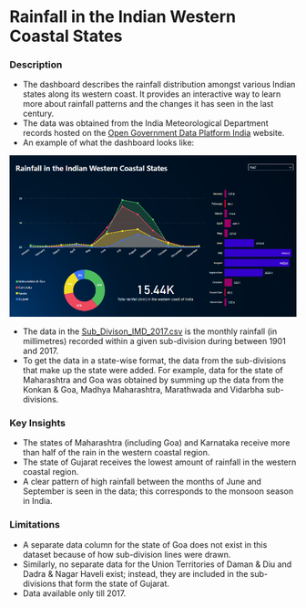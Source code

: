 # Rainfall in the Indian Western Coastal States

### Description
- The dashboard describes the rainfall distribution amongst various Indian states along its western coast. It provides an interactive way to learn more about rainfall patterns and the changes it has seen in the last century.
- The data was obtained from the India Meteorological Department records hosted on the [Open Government Data Platform India](https://data.gov.in/catalog/rainfall-india?page=1) website.
- An example of what the dashboard looks like:
 
![alt text](west-coast-rainfall.PNG)

- The data in the [Sub_Divison_IMD_2017.csv](Sub_Division_IMD_2017.csv) is the monthly rainfall (in millimetres) recorded within a given sub-division during between 1901 and 2017.
- To get the data in a state-wise format, the data from the sub-divisions that make up the state were added. For example, data for the state of Maharashtra and Goa was obtained by summing up the data from the Konkan & Goa, Madhya Maharashtra, Marathwada and Vidarbha sub-divisions.

### Key Insights
- The states of Maharashtra (including Goa) and Karnataka receive more than half of the rain in the western coastal region.
- The state of Gujarat receives the lowest amount of rainfall in the western coastal region.
- A clear pattern of high rainfall between the months of June and September is seen in the data; this corresponds to the monsoon season in India.

### Limitations
- A separate data column for the state of Goa does not exist in this dataset because of how sub-division lines were drawn.
- Similarly, no separate data for the Union Territories of Daman & Diu and Dadra & Nagar Haveli exist; instead, they are included in the sub-divisions that form the state of Gujarat.  
- Data available only till 2017.
